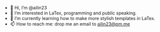 - 👋 Hi, I’m @ailin23
- 👀 I’m interested in LaTex, programming and public speaking.
- 🌱 I’m currently learning how to make more stylish templates in LaTex.
- 📫 How to reach me: drop me an email to ailin23@pm.me

<!---
ailin23/ailin23 is a ✨ special ✨ repository because its `README.md` (this file) appears on your GitHub profile.
You can click the Preview link to take a look at your changes.
--->
